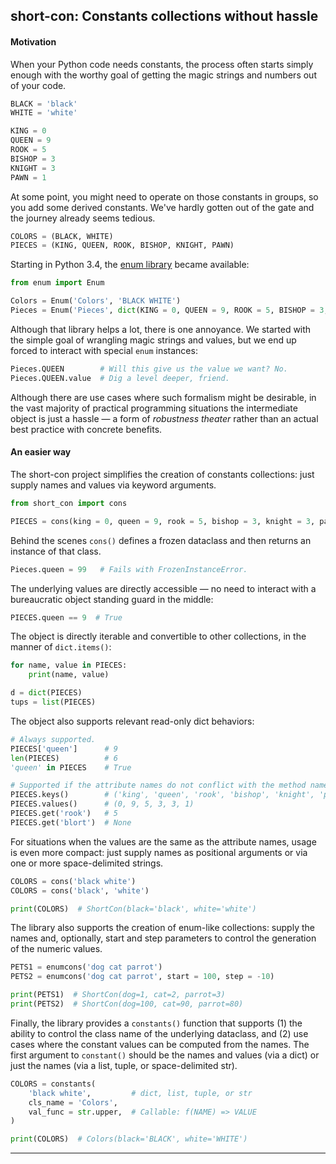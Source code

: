 ## short-con: Constants collections without hassle

#### Motivation

When your Python code needs constants, the process often starts simply enough
with the worthy goal of getting the magic strings and numbers out of your code.

```python
BLACK = 'black'
WHITE = 'white'

KING = 0
QUEEN = 9
ROOK = 5
BISHOP = 3
KNIGHT = 3
PAWN = 1
```

At some point, you might need to operate on those constants in groups, so you
add some derived constants. We've hardly gotten out of the gate and the journey
already seems tedious.

```python
COLORS = (BLACK, WHITE)
PIECES = (KING, QUEEN, ROOK, BISHOP, KNIGHT, PAWN)
```

Starting in Python 3.4, the [enum library][enum_url] became available:

```python
from enum import Enum

Colors = Enum('Colors', 'BLACK WHITE')
Pieces = Enum('Pieces', dict(KING = 0, QUEEN = 9, ROOK = 5, BISHOP = 3, KNIGHT = 3, PAWN = 1))
```

Although that library helps a lot, there is one annoyance. We started with the
simple goal of wrangling magic strings and values, but we end up forced to
interact with special `enum` instances:

```python
Pieces.QUEEN        # Will this give us the value we want? No.
Pieces.QUEEN.value  # Dig a level deeper, friend.
```

Although there are use cases where such formalism might be desirable, in the
vast majority of practical programming situations the intermediate object is
just a hassle — a form of *robustness theater* rather than an actual best
practice with concrete benefits.

#### An easier way

The short-con project simplifies the creation of constants collections: just
supply names and values via keyword arguments.

```python
from short_con import cons

PIECES = cons(king = 0, queen = 9, rook = 5, bishop = 3, knight = 3, pawn = 1)
```

Behind the scenes `cons()` defines a frozen dataclass and then returns an
instance of that class.

```python
Pieces.queen = 99   # Fails with FrozenInstanceError.
```

The underlying values are directly accessible — no need to interact with a
bureaucratic object standing guard in the middle:

```python
PIECES.queen == 9  # True
```

The object is directly iterable and convertible to other collections, in the
manner of `dict.items()`:

```python
for name, value in PIECES:
    print(name, value)

d = dict(PIECES)
tups = list(PIECES)
```

The object also supports relevant read-only dict behaviors:

```python
# Always supported.
PIECES['queen']      # 9
len(PIECES)          # 6
'queen' in PIECES    # True

# Supported if the attribute names do not conflict with the method names.
PIECES.keys()        # ('king', 'queen', 'rook', 'bishop', 'knight', 'pawn')
PIECES.values()      # (0, 9, 5, 3, 3, 1)
PIECES.get('rook')   # 5
PIECES.get('blort')  # None
```

For situations when the values are the same as the attribute names, usage is
even more compact: just supply names as positional arguments or via one or more
space-delimited strings.

```python
COLORS = cons('black white')
COLORS = cons('black', 'white')

print(COLORS)  # ShortCon(black='black', white='white')
```

The library also supports the creation of enum-like collections: supply the
names and, optionally, start and step parameters to control the generation of
the numeric values.

```python
PETS1 = enumcons('dog cat parrot')
PETS2 = enumcons('dog cat parrot', start = 100, step = -10)

print(PETS1)  # ShortCon(dog=1, cat=2, parrot=3)
print(PETS2)  # ShortCon(dog=100, cat=90, parrot=80)
```

Finally, the library provides a `constants()` function that supports (1) the
ability to control the class name of the underlying dataclass, and (2) use
cases where the constant values can be computed from the names. The first
argument to `constant()` should be the names and values (via a dict) or just
the names (via a list, tuple, or space-delimited str).

```python
COLORS = constants(
    'black white',         # dict, list, tuple, or str
    cls_name = 'Colors',
    val_func = str.upper,  # Callable: f(NAME) => VALUE
)

print(COLORS)  # Colors(black='BLACK', white='WHITE')
```

----

[enum_url]: https://docs.python.org/3/library/enum.html

